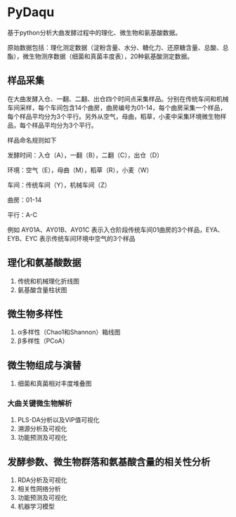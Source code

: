 # PyDaqu
基于python分析大曲发酵过程中的理化、微生物和氨基酸数据。

原始数据包括：理化测定数据（淀粉含量、水分、糖化力、还原糖含量、总酸、总酯），微生物测序数据（细菌和真菌丰度表），20种氨基酸测定数据。

## 样品采集

在大曲发酵入仓、一翻、二翻、出仓四个时间点采集样品。分别在传统车间和机械车间采样，每个车间包含14个曲房，曲房编号为01-14，每个曲房采集一个样品，每个样品平均分为3个平行。另外从空气，母曲，稻草，小麦中采集环境微生物样品，每个样品平均分为3个平行。

样品命名规则如下

发酵时间：入仓（A），一翻（B），二翻（C），出仓（D）

环境：空气（E），母曲（M），稻草（R），小麦（W）

车间：传统车间（Y），机械车间（Z）

曲房：01-14

平行：A-C

例如 AY01A、AY01B、AY01C 表示入仓阶段传统车间01曲房的3个样品，EYA、EYB、EYC 表示传统车间环境中空气的3个样品

## 理化和氨基酸数据

1. 传统和机械理化折线图
2. 氨基酸含量柱状图

## 微生物多样性

1. α多样性（Chao1和Shannon）箱线图
2. β多样性（PCoA）

## 微生物组成与演替

1. 细菌和真菌相对丰度堆叠图

### 大曲关键微生物解析

1. PLS-DA分析以及VIP值可视化
2. 溯源分析及可视化
3. 功能预测及可视化

## 发酵参数、微生物群落和氨基酸含量的相关性分析

1. RDA分析及可视化
2. 相关性网络分析
3. 功能预测及可视化
4. 机器学习模型

